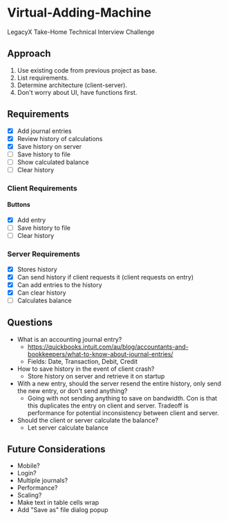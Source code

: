 # Virtual-Adding-Machine

LegacyX Take-Home Technical Interview Challenge

## Approach

1. Use existing code from previous project as base.
2. List requirements.
3. Determine architecture (client-server).
4. Don't worry about UI, have functions first.

## Requirements

- [x] Add journal entries
- [x] Review history of calculations
- [x] Save history on server
- [ ] Save history to file
- [ ] Show calculated balance
- [ ] Clear history

### Client Requirements

#### Buttons

- [x] Add entry
- [ ] Save history to file
- [ ] Clear history

### Server Requirements

- [x] Stores history
- [x] Can send history if client requests it (client requests on entry)
- [x] Can add entries to the history
- [x] Can clear history
- [ ] Calculates balance

## Questions

- What is an accounting journal entry?
  - https://quickbooks.intuit.com/au/blog/accountants-and-bookkeepers/what-to-know-about-journal-entries/
  - Fields: Date, Transaction, Debit, Credit
- How to save history in the event of client crash?
  - Store history on server and retrieve it on startup
- With a new entry, should the server resend the entire history, only send the new entry, or don't send anything?
  - Going with not sending anything to save on bandwidth. Con is that this duplicates the entry on client and server. Tradeoff is performance for potential inconsistency between client and server.
- Should the client or server calculate the balance?
  - Let server calculate balance

## Future Considerations

- Mobile?
- Login?
- Multiple journals?
- Performance?
- Scaling?
- Make text in table cells wrap
- Add "Save as" file dialog popup
